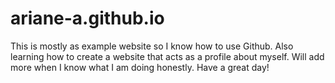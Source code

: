 # ariane-a.github.io
This is mostly as example website so I know how to use Github.
Also learning how to create a website that acts as a profile about myself.
Will add more when I know what I am doing honestly.
Have a great day!

